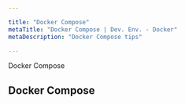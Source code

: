 ```yaml
---

title: "Docker Compose"
metaTitle: "Docker Compose | Dev. Env. - Docker"
metaDescription: "Docker Compose tips"

---
```


Docker Compose

## Docker Compose
